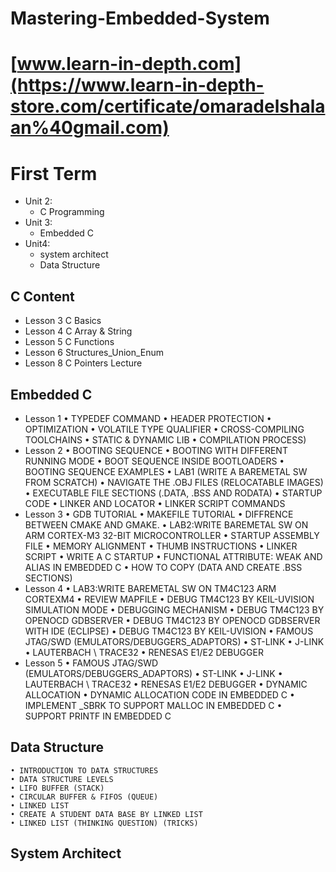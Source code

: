 # Mastering-Embedded-System
# [www.learn-in-depth.com](https://www.learn-in-depth-store.com/certificate/omaradelshalaan%40gmail.com)

# First Term 
- Unit 2: 
	- C Programming
- Unit 3:
	- Embedded C
- Unit4: 
	- system architect 
	- Data Structure
    
   
## C Content
-  Lesson 3 C Basics
-  Lesson 4 C Array & String
-  Lesson 5 C Functions
-  Lesson 6 Structures_Union_Enum
-  Lesson 8 C Pointers Lecture


## Embedded C
- Lesson 1 
	• TYPEDEF COMMAND
	• HEADER PROTECTION
	• OPTIMIZATION
	• VOLATILE TYPE QUALIFIER
	• CROSS-COMPILING TOOLCHAINS
	• STATIC & DYNAMIC LIB
	• COMPILATION PROCESS)
- Lesson 2
	• BOOTING SEQUENCE
	• BOOTING WITH DIFFERENT RUNNING MODE
	• BOOT SEQUENCE INSIDE BOOTLOADERS
	• BOOTING SEQUENCE EXAMPLES
	• LAB1 (WRITE A BAREMETAL SW FROM SCRATCH)
	• NAVIGATE THE .OBJ FILES (RELOCATABLE IMAGES)
	• EXECUTABLE FILE SECTIONS (.DATA, .BSS AND RODATA)
	• STARTUP CODE
	• LINKER AND LOCATOR
	• LINKER SCRIPT COMMANDS
- Lesson 3
	• GDB TUTORIAL
	• MAKEFILE TUTORIAL
	• DIFFRENCE BETWEEN CMAKE AND GMAKE.
	• LAB2:WRITE BAREMETAL SW ON ARM CORTEX-M3 32-BIT MICROCONTROLLER
	• STARTUP ASSEMBLY FILE
	• MEMORY ALIGNMENT
	• THUMB INSTRUCTIONS
	• LINKER SCRIPT
	• WRITE A C STARTUP
	• FUNCTIONAL ATTRIBUTE: WEAK AND ALIAS IN EMBEDDED C
	• HOW TO COPY (DATA AND CREATE .BSS SECTIONS)
- Lesson 4
	• LAB3:WRITE BAREMETAL SW ON TM4C123 ARM CORTEXM4
	• REVIEW MAPFILE
	• DEBUG TM4C123 BY KEIL-UVISION SIMULATION MODE
	• DEBUGGING MECHANISM
	• DEBUG TM4C123 BY OPENOCD GDBSERVER
	• DEBUG TM4C123 BY OPENOCD GDBSERVER WITH IDE (ECLIPSE)
	• DEBUG TM4C123 BY KEIL-UVISION
	• FAMOUS JTAG/SWD (EMULATORS/DEBUGGERS_ADAPTORS)
	• ST-LINK
	• J-LINK
	• LAUTERBACH \ TRACE32
	• RENESAS E1/E2 DEBUGGER
- Lesson 5
	• FAMOUS JTAG/SWD (EMULATORS/DEBUGGERS_ADAPTORS)
	• ST-LINK
	• J-LINK
	• LAUTERBACH \ TRACE32
	• RENESAS E1/E2 DEBUGGER
	• DYNAMIC ALLOCATION
	• DYNAMIC ALLOCATION CODE IN EMBEDDED C
	• IMPLEMENT _SBRK TO SUPPORT MALLOC IN EMBEDDED C
	• SUPPORT PRINTF IN EMBEDDED C


## Data Structure
	• INTRODUCTION TO DATA STRUCTURES
	• DATA STRUCTURE LEVELS
	• LIFO BUFFER (STACK)
	• CIRCULAR BUFFER & FIFOS (QUEUE)
	• LINKED LIST
	• CREATE A STUDENT DATA BASE BY LINKED LIST
	• LINKED LIST (THINKING QUESTION) (TRICKS)

		
## System Architect
		
